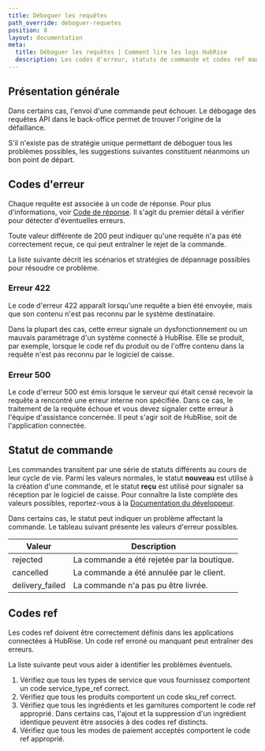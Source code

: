 ```yaml
---
title: Déboguer les requêtes
path_override: deboguer-requetes
position: 8
layout: documentation
meta:
  title: Déboguer les requêtes | Comment lire les logs HubRise
  description: Les codes d'erreur, statuts de commande et codes ref manquants ou incorrects présents dans les logs HubRise aident à comprendre la source du problème.
---
```


## Présentation générale

Dans certains cas, l'envoi d'une commande peut échouer. Le débogage des requêtes API dans le back-office permet de trouver l'origine de la défaillance.

S'il n'existe pas de stratégie unique permettant de déboguer tous les problèmes possibles, les suggestions suivantes constituent néanmoins un bon point de départ.

## Codes d'erreur

Chaque requête est associée à un code de réponse. Pour plus d'informations, voir [Code de réponse](/docs/hubrise-logs/requetes-json-dans-hubrise#code). Il s'agit du premier détail à vérifier pour détecter d'éventuelles erreurs.

Toute valeur différente de 200 peut indiquer qu'une requête n'a pas été correctement reçue, ce qui peut entraîner le rejet de la commande.

La liste suivante décrit les scénarios et stratégies de dépannage possibles pour résoudre ce problème.

### Erreur 422

Le code d'erreur 422 apparaît lorsqu'une requête a bien été envoyée, mais que son contenu n'est pas reconnu par le système destinataire.

Dans la plupart des cas, cette erreur signale un dysfonctionnement ou un mauvais paramétrage d'un système connecté à HubRise. Elle se produit, par exemple, lorsque le code ref du produit ou de l'offre contenu dans la requête n'est pas reconnu par le logiciel de caisse.

### Erreur 500

Le code d'erreur 500 est émis lorsque le serveur qui était censé recevoir la requête a rencontré une erreur interne non spécifiée. Dans ce cas, le traitement de la requête échoue et vous devez signaler cette erreur à l'équipe d'assistance concernée. Il peut s'agir soit de HubRise, soit de l'application connectée.

## Statut de commande

Les commandes transitent par une série de statuts différents au cours de leur cycle de vie. Parmi les valeurs normales, le statut **nouveau** est utilisé à la création d'une commande, et le statut **reçu** est utilisé pour signaler sa réception par le logiciel de caisse. Pour connaître la liste complète des valeurs possibles, reportez-vous à la [Documentation du développeur](/developers/api/order-management/#order-status).

Dans certains cas, le statut peut indiquer un problème affectant la commande. Le tableau suivant présente les valeurs d'erreur possibles.

| Valeur          | Description                                |
| --------------- | ------------------------------------------ |
| rejected        | La commande a été rejetée par la boutique. |
| cancelled       | La commande a été annulée par le client.   |
| delivery_failed | La commande n'a pas pu être livrée.        |

## Codes ref

Les codes ref doivent être correctement définis dans les applications connectées à HubRise. Un code ref erroné ou manquant peut entraîner des erreurs.

La liste suivante peut vous aider à identifier les problèmes éventuels.

1. Vérifiez que tous les types de service que vous fournissez comportent un code service_type_ref correct.
1. Vérifiez que tous les produits comportent un code sku_ref correct.
1. Vérifiez que tous les ingrédients et les garnitures comportent le code ref approprié. Dans certains cas, l'ajout et la suppression d'un ingrédient identique peuvent être associés à des codes ref distincts.
1. Vérifiez que tous les modes de paiement acceptés comportent le code ref approprié.
